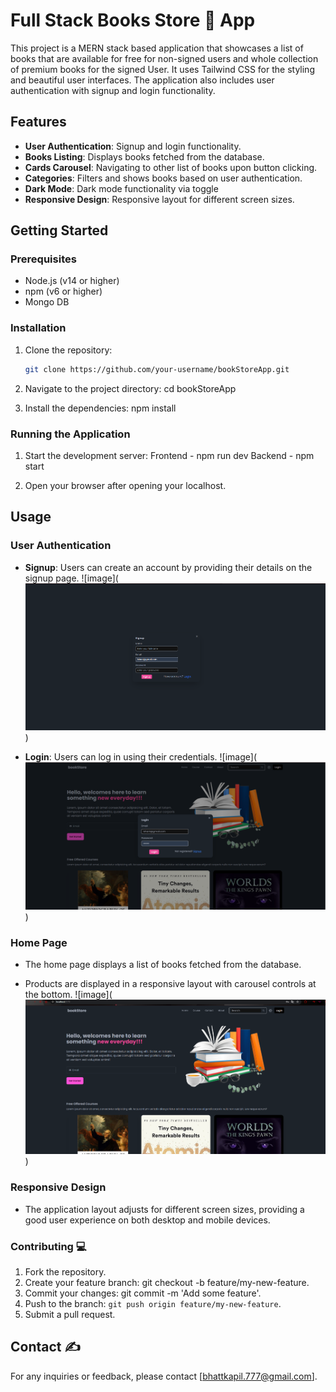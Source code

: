 # Full Stack Books Store 📓 App

This project is a MERN stack based application that showcases a list of books that are available for free for non-signed users and whole collection of premium books for the signed User. It uses Tailwind CSS for the styling and beautiful user interfaces. The application also includes user authentication with signup and login functionality.

## Features

- **User Authentication**: Signup and login functionality.
- **Books Listing**: Displays books fetched from the database.
- **Cards Carousel**: Navigating to other list of books upon button clicking.
- **Categories**: Filters and shows books based on user authentication.
- **Dark Mode**: Dark mode functionality via toggle
- **Responsive Design**: Responsive layout for different screen sizes.

## Getting Started

### Prerequisites

- Node.js (v14 or higher)
- npm (v6 or higher)
- Mongo DB

### Installation

1. Clone the repository:

   ```sh
   git clone https://github.com/your-username/bookStoreApp.git

   ```

2. Navigate to the project directory:
   cd bookStoreApp

3. Install the dependencies:
   npm install

### Running the Application

1. Start the development server:
   Frontend - npm run dev
   Backend - npm start

2. Open your browser after opening your localhost.

## Usage

### User Authentication

- **Signup**: Users can create an account by providing their details on the signup page.
  ![image](![Sign up](image-2.png))

- **Login**: Users can log in using their credentials.
  ![image](![Log in](image-1.png))

### Home Page

- The home page displays a list of books fetched from the database.

- Products are displayed in a responsive layout with carousel controls at the bottom.
  ![image](![Home Page](image.png))

### Responsive Design

- The application layout adjusts for different screen sizes, providing a good user experience on both desktop and mobile devices.

### Contributing 💻

1. Fork the repository.
2. Create your feature branch: git checkout -b feature/my-new-feature.
3. Commit your changes: git commit -m 'Add some feature'.
4. Push to the branch: `git push origin feature/my-new-feature`.
5. Submit a pull request.

## Contact ✍

For any inquiries or feedback, please contact [bhattkapil.777@gmail.com].
